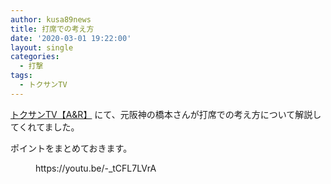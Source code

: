```yaml
---
author: kusa89news
title: 打席での考え方
date: '2020-03-01 19:22:00'
layout: single
categories:
  - 打撃
tags:
  - トクサンTV
---
```


[トクサンTV【A&R】](https://www.youtube.com/channel/UCfkM3u-0uSKADDitZLpXcfA) にて、元阪神の橋本さんが打席での考え方について解説してくれてました。

ポイントをまとめておきます。

<figure class="wp-block-embed-youtube wp-block-embed is-type-video is-provider-youtube wp-embed-aspect-16-9 wp-has-aspect-ratio">

<div class="wp-block-embed__wrapper">https://youtu.be/-_tCFL7LVrA</div>

</figure>
